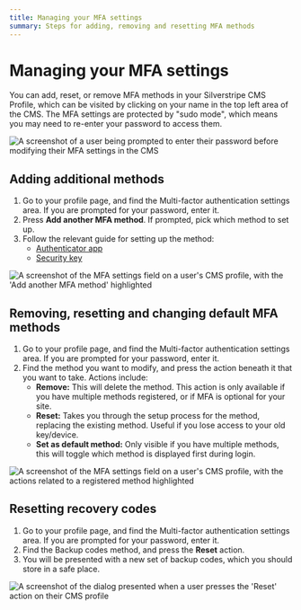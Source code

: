 ```yaml
---
title: Managing your MFA settings
summary: Steps for adding, removing and resetting MFA methods
---
```


# Managing your MFA settings

You can add, reset, or remove MFA methods in your Silverstripe CMS Profile, which can be
visited by clicking on your name in the top left area of the CMS. The
MFA settings are protected by "sudo mode", which means you may need to
re-enter your password to access them.

![A screenshot of a user being prompted to enter their password before modifying their MFA settings in the CMS](../_images/01-05-1-sudo-mode.png)

## Adding additional methods

1. Go to your profile page, and find the Multi-factor authentication settings
   area. If you are prompted for your password, enter it.
2. Press **Add another MFA method**. If prompted, pick which method to set up.
3. Follow the relevant guide for setting up the method:
   - [Authenticator app](using_authenticator_apps)
   - [Security key](using_security_keys)

![A screenshot of the MFA settings field on a user's CMS profile, with the 'Add another MFA method' highlighted](../_images/01-05-2-add-method.png)

## Removing, resetting and changing default MFA methods

1. Go to your profile page, and find the Multi-factor authentication settings
   area. If you are prompted for your password, enter it.
2. Find the method you want to modify, and press the action beneath it that you
   want to take. Actions include:
   - **Remove:** This will delete the method. This action is only available if
     you have multiple methods registered, or if MFA is optional for your site.
   - **Reset:** Takes you through the setup process for the method, replacing
     the existing method. Useful if you lose access to your old key/device.
   - **Set as default method:** Only visible if you have multiple methods, this
     will toggle which method is displayed first during login.

![A screenshot of the MFA settings field on a user's CMS profile, with the actions related to a registered method highlighted](../_images/01-05-3-modify-method.png)

## Resetting recovery codes

1. Go to your profile page, and find the Multi-factor authentication settings
   area. If you are prompted for your password, enter it.
2. Find the Backup codes method, and press the **Reset** action.
3. You will be presented with a new set of backup codes, which you should store
   in a safe place.

![A screenshot of the dialog presented when a user presses the 'Reset' action on their CMS profile](../_images/01-05-4-reset-recovery-codes.png)
